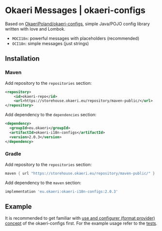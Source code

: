 # Okaeri Messages | okaeri-configs

Based on [OkaeriPoland/okaeri-configs](https://github.com/OkaeriPoland/okaeri-configs), simple Java/POJO config library written with love and Lombok.

- `MOCI18n`: powerful messages with placeholders (recommended)
- `OCI18n`: simple messages (just strings)

## Installation
### Maven
Add repository to the `repositories` section:
```xml
<repository>
    <id>okaeri-repo</id>
    <url>https://storehouse.okaeri.eu/repository/maven-public/</url>
</repository>
```
Add dependency to the `dependencies` section:
```xml
<dependency>
  <groupId>eu.okaeri</groupId>
  <artifactId>okaeri-i18n-configs</artifactId>
  <version>2.0.3</version>
</dependency>
```
### Gradle
Add repository to the `repositories` section:
```groovy
maven { url "https://storehouse.okaeri.eu/repository/maven-public/" }
```
Add dependency to the `maven` section:
```groovy
implementation 'eu.okaeri:okaeri-i18n-configs:2.0.3'
```

## Example

It is recommended to get familiar with [use and configurer (format provider) concept](https://github.com/OkaeriPoland/okaeri-configs#usage) of the okaeri-configs first. 
For the example usage refer to the [tests](https://github.com/OkaeriPoland/okaeri-i18n/tree/master/configs/src/test/java/eu/okaeri/i18ntest).
